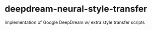 # deepdream-neural-style-transfer
Implementation of Google DeepDream w/ extra style transfer scripts
